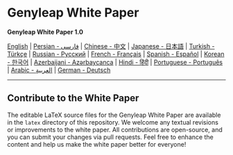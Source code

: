 # Genyleap White Paper

**Genyleap White Paper 1.0**

[English](papers/genyleap_whitepaper.pdf) | [Persian - فارسی](papers/genyleap_whitepaper-fa.pdf) | [Chinese - 中文](papers/genyleap_whitepaper-zh.pdf) | [Japanese - 日本語](papers/genyleap_whitepaper-jp.pdf) | [Turkish - Türkçe](papers/genyleap_whitepaper-tr.pdf) | [Russian - Русский](papers/genyleap_whitepaper-ru.pdf) | [French - Français](papers/genyleap_whitepaper-fr.pdf) | [Spanish - Español](papers/genyleap_whitepaper-es.pdf) | [Korean - 한국어](papers/genyleap_whitepaper-ko.pdf) | [Azerbaijani - Azərbaycanca](papers/genyleap_whitepaper-az.pdf) | [Hindi - हिंदी](papers/genyleap_whitepaper-hi.pdf) | [Portuguese - Português](papers/genyleap_whitepaper-pt.pdf) | [Arabic - العربية](papers/genyleap_whitepaper-ar.pdf) | [German - Deutsch](papers/genyleap_whitepaper-de.pdf)

---

## Contribute to the White Paper

The editable LaTeX source files for the Genyleap White Paper are available in the `latex` directory of this repository. We welcome any textual revisions or improvements to the white paper. All contributions are open-source, and you can submit your changes via pull requests. Feel free to enhance the content and help us make the white paper better for everyone!